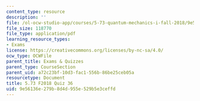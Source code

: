 ```yaml
---
content_type: resource
description: ''
file: /ol-ocw-studio-app/courses/5-73-quantum-mechanics-i-fall-2018/9e56136e279b8d4d955e529b5e3ceffd_MIT5_73F18_quiz36.pdf
file_size: 118770
file_type: application/pdf
learning_resource_types:
- Exams
license: https://creativecommons.org/licenses/by-nc-sa/4.0/
ocw_type: OCWFile
parent_title: Exams & Quizzes
parent_type: CourseSection
parent_uid: a72c23bf-10d3-fac1-556b-86be25ceb05a
resourcetype: Document
title: 5.73 F2018 Quiz 36
uid: 9e56136e-279b-8d4d-955e-529b5e3ceffd
---
```

